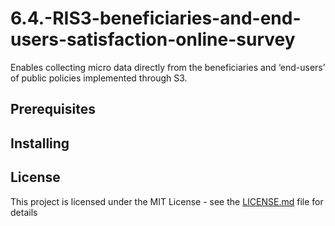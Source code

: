 # 6.4.-RIS3-beneficiaries-and-end-users-satisfaction-online-survey
Enables collecting micro data directly from the beneficiaries and ‘end-users’ of public policies implemented through S3.

## Prerequisites

## Installing

## License
This project is licensed under the MIT License - see the [LICENSE.md](https://opensource.org/licenses/MIT) file for details
